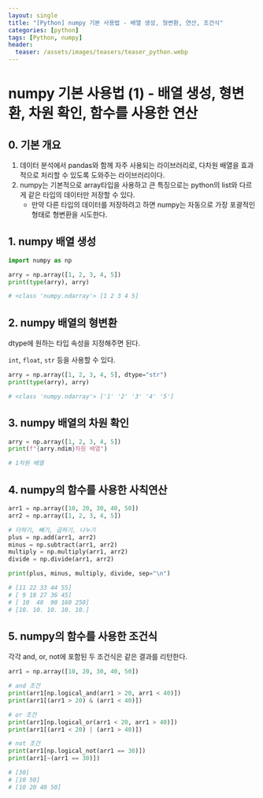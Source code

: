 ```yaml
---
layout: single
title: "[Python] numpy 기본 사용법 - 배열 생성, 형변환, 연산, 조건식"
categories: [python]
tags: [Python, numpy]
header:
  teaser: /assets/images/teasers/teaser_python.webp
---
```


# numpy 기본 사용법 (1) - 배열 생성, 형변환, 차원 확인, 함수를 사용한 연산

## 0. 기본 개요

1. 데이터 분석에서 pandas와 함께 자주 사용되는 라이브러리로, 다차원 배열을 효과적으로 처리할 수 있도록 도와주는 라이브러리이다.
2. numpy는 기본적으로 array타입을 사용하고 큰 특징으로는 python의 list와 다르게 같은 타입의 데이터만 저장할 수 있다.
   - 만약 다른 타입의 데이터를 저장하려고 하면 numpy는 자동으로 가장 포괄적인 형태로 형변환을 시도한다.

## 1. numpy 배열 생성

```python
import numpy as np

arry = np.array([1, 2, 3, 4, 5])
print(type(arry), arry)

# <class 'numpy.ndarray'> [1 2 3 4 5]
```

## 2. numpy 배열의 형변환

dtype에 원하는 타입 속성을 지정해주면 된다.

`int`, `float`, `str` 등을 사용할 수 있다.

```python
arry = np.array([1, 2, 3, 4, 5], dtype="str")
print(type(arry), arry)

# <class 'numpy.ndarray'> ['1' '2' '3' '4' '5']
```

## 3. numpy 배열의 차원 확인

```python
arry = np.array([1, 2, 3, 4, 5])
print(f"{arry.ndim}차원 배열")

# 1차원 배열
```

## 4. numpy의 함수를 사용한 사칙연산

```python
arr1 = np.array([10, 20, 30, 40, 50])
arr2 = np.array([1, 2, 3, 4, 5])

# 더하기, 빼기, 곱하기, 나누기
plus = np.add(arr1, arr2)
minus = np.subtract(arr1, arr2)
multiply = np.multiply(arr1, arr2)
divide = np.divide(arr1, arr2)

print(plus, minus, multiply, divide, sep="\n")

# [11 22 33 44 55]
# [ 9 18 27 36 45]
# [ 10  40  90 160 250]
# [10. 10. 10. 10. 10.]
```

## 5. numpy의 함수를 사용한 조건식

각각 and, or, not에 포함된 두 조건식은 같은 결과를 리턴한다.

```python
arr1 = np.array([10, 20, 30, 40, 50])

# and 조건
print(arr1[np.logical_and(arr1 > 20, arr1 < 40)])
print(arr1[(arr1 > 20) & (arr1 < 40)])

# or 조건
print(arr1[np.logical_or(arr1 < 20, arr1 > 40)])
print(arr1[(arr1 < 20) | (arr1 > 40)])

# not 조건
print(arr1[np.logical_not(arr1 == 30)])
print(arr1[~(arr1 == 30)])

# [30]
# [10 50]
# [10 20 40 50]
```
